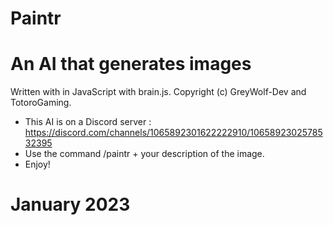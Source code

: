 # Paintr
# An AI that generates images

Written with in JavaScript with brain.js.
Copyright (c) GreyWolf-Dev and TotoroGaming.

- This AI is on a Discord server : https://discord.com/channels/1065892301622222910/1065892302578532395
- Use the command /paintr + your description of the image.
- Enjoy!

# January 2023
